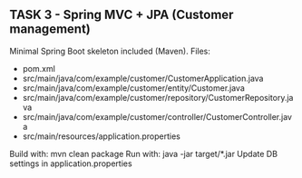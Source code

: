 TASK 3 - Spring MVC + JPA (Customer management)
------------------------------------------------
Minimal Spring Boot skeleton included (Maven).
Files:
- pom.xml
- src/main/java/com/example/customer/CustomerApplication.java
- src/main/java/com/example/customer/entity/Customer.java
- src/main/java/com/example/customer/repository/CustomerRepository.java
- src/main/java/com/example/customer/controller/CustomerController.java
- src/main/resources/application.properties

Build with: mvn clean package
Run with: java -jar target/*.jar
Update DB settings in application.properties
